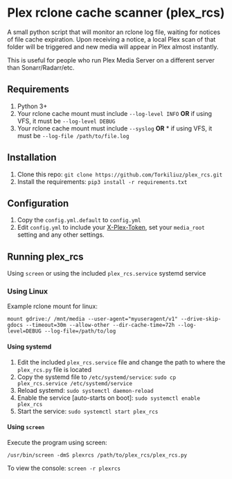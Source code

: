 # Plex rclone cache scanner (plex_rcs)

A small python script that will monitor an rclone log file, waiting for notices of file cache expiration. Upon receiving a notice, a local Plex scan of that folder will be triggered and new media will appear in Plex almost instantly.

This is useful for people who run Plex Media Server on a different server than Sonarr/Radarr/etc.

## Requirements

1. Python 3+
2. Your rclone cache mount must include `--log-level INFO` **OR** if using VFS, it must be `--log-level DEBUG`
3. Your rclone cache mount must include `--syslog` **OR** * if using VFS, it must be `--log-file /path/to/file.log`

## Installation

1. Clone this repo: `git clone https://github.com/Torkiliuz/plex_rcs.git`
2. Install the requirements: `pip3 install -r requirements.txt`

## Configuration



1. Copy the `config.yml.default` to `config.yml`
2. Edit `config.yml` to include your [X-Plex-Token](https://support.plex.tv/articles/204059436-finding-an-authentication-token-x-plex-token/), set your `media_root` setting and any other settings.

## Running plex_rcs

Using `screen` or using the included `plex_rcs.service` systemd service

### Using Linux

Example rclone mount for linux:

`mount gdrive:/ /mnt/media --user-agent="myuseragent/v1" --drive-skip-gdocs --timeout=30m --allow-other --dir-cache-time=72h --log-level=DEBUG --log-file=/path/to/log`


#### Using systemd

1. Edit the included `plex_rcs.service` file and change the path to where the `plex_rcs.py` file is located
2. Copy the systemd file to `/etc/systemd/service`: `sudo cp plex_rcs.service /etc/systemd/service`
3. Reload systemd: `sudo systemctl daemon-reload`
4. Enable the service [auto-starts on boot]: `sudo systemctl enable plex_rcs`
5. Start the service: `sudo systemctl start plex_rcs`

#### Using `screen`

Execute the program using screen:

`/usr/bin/screen -dmS plexrcs /path/to/plex_rcs/plex_rcs.py`

To view the console: `screen -r plexrcs`
